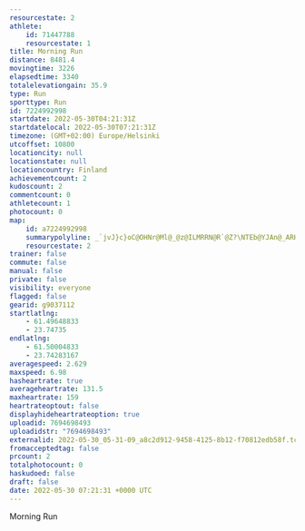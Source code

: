 ```yaml
---
resourcestate: 2
athlete:
    id: 71447788
    resourcestate: 1
title: Morning Run
distance: 8481.4
movingtime: 3226
elapsedtime: 3340
totalelevationgain: 35.9
type: Run
sporttype: Run
id: 7224992998
startdate: 2022-05-30T04:21:31Z
startdatelocal: 2022-05-30T07:21:31Z
timezone: (GMT+02:00) Europe/Helsinki
utcoffset: 10800
locationcity: null
locationstate: null
locationcountry: Finland
achievementcount: 2
kudoscount: 2
commentcount: 0
athletecount: 1
photocount: 0
map:
    id: a7224992998
    summarypolyline: _`jvJ}c}oC@OHNr@Ml@_@z@ILMRRN@R`@Z?\NTEb@YJAn@_ARHDQZQb@A\Yd@QPRp@KXW`@Gn@m@b@?`Ac@n@MvAoAfABTITVF@h@s@To@DoAI_@DyACY@i@GcBB{@SmB^eADa@?m@Dw@GqA@u@Cy@U}BEmAb@}BDc@BcAMqAMWSOi@DC?@I{BMBFGVo@V[Ce@UkA}AYMy@k@w@aA[c@_@GYO_@cAUgAOiB_@eBSMYFm@u@a@SaAiAOu@Em@K}@HoA?mAYmG?i@E_@EeEIeABWj@m@DBJOTHNKFe@FUt@MRFd@b@|@vAXhAHt@?hCJfB@~Ah@lIFtBFn@FRNFXg@LoAA{@BEFNXhB^jAVPVGRQFOl@eCVg@r@c@Lg@CgCEaABw@CSEgDAI[DDKXCNVZA^c@@DFAL]RB`@[L?Xa@Fe@@aBXcBNe@XmBJaBTyARq@@gAH}@BKPKRHHLRzBVtAf@nAlAfA^Bl@`Ax@zCNv@HbCTjAZn@|ArF\v@r@lBd@zBbAfCPnAFTRb@|@vALpB?dBLlALr@t@tBChADtBD\?dAF~@BzBLv@x@bDDf@JnCEn@Az@NzB?z@F`BPvA`@hAF^b@hBXz@L|BXd@HVd@h@l@LXMFK@QCSu@_Bc@Uw@_AKSo@eC_@cAa@sCUuC?e@Ew@B_A?}CEw@M_A[cA]mBI_ACiDUaE@w@A[Yo@SoAYuEIwB_@y@cAmAKiA]uAYc@]mAgAcCoAqDS_A]_AQ[OsAAa@GYK_Bg@mB}@cC_@k@cAaAs@sAWiAU_DKm@IIMCQDSVOj@Eb@?t@OpACt@YdAWlAa@pDHhCZh@BRF|EFv@?lCGzB?lBMvBDhAEdAMPk@NWGQHUUCBANF~BDzEJvBAdBJxDL`A?^DNRTj@VLfA?|BDvACd@DhAIv@?f@WXGj@P~AR~@GdEXfGGZIRo@r@_@OyBTkCx@q@HKVKHk@CMJITa@D[XUFM^i@Xq@RYG]FCH@p@a@Yk@Ku@XuAJu@PUEQ]OCs@TQR[F{@?s@XyBRSPEJ@D?GIIQAILGIIAQRQp@KNEASTSKIDBx@AJS?m@[SL?NDP?v@KdAa@RK?e@\a@LEZ?r@Df@C^?|@m@`@_BZKFYl@?h@LjARTXM
    resourcestate: 2
trainer: false
commute: false
manual: false
private: false
visibility: everyone
flagged: false
gearid: g9037112
startlatlng:
    - 61.49648833
    - 23.74735
endlatlng:
    - 61.50004833
    - 23.74283167
averagespeed: 2.629
maxspeed: 6.98
hasheartrate: true
averageheartrate: 131.5
maxheartrate: 159
heartrateoptout: false
displayhideheartrateoption: true
uploadid: 7694698493
uploadidstr: "7694698493"
externalid: 2022-05-30_05-31-09_a8c2d912-9458-4125-8b12-f70812edb58f.tcx
fromacceptedtag: false
prcount: 2
totalphotocount: 0
haskudoed: false
draft: false
date: 2022-05-30 07:21:31 +0000 UTC
---
```

Morning Run